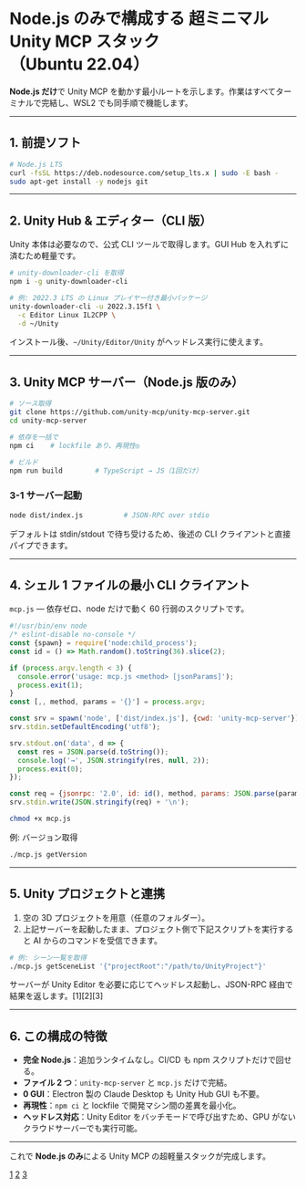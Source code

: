 # Node.js のみで構成する **超ミニマル Unity MCP スタック**（Ubuntu 22.04）

**Node.js だけ**で Unity MCP を動かす最小ルートを示します。作業はすべてターミナルで完結し、WSL2 でも同手順で機能します。

***

## 1. 前提ソフト

```bash
# Node.js LTS
curl -fsSL https://deb.nodesource.com/setup_lts.x | sudo -E bash -
sudo apt-get install -y nodejs git
```

***

## 2. Unity Hub & エディター（CLI 版）

Unity 本体は必要なので、公式 CLI ツールで取得します。GUI Hub を入れずに済むため軽量です。

```bash
# unity-downloader-cli を取得
npm i -g unity-downloader-cli

# 例: 2022.3 LTS の Linux プレイヤー付き最小パッケージ
unity-downloader-cli -u 2022.3.15f1 \
  -c Editor Linux IL2CPP \
  -d ~/Unity
```

インストール後、`~/Unity/Editor/Unity` がヘッドレス実行に使えます。

***

## 3. Unity MCP サーバー（Node.js 版のみ）

```bash
# ソース取得
git clone https://github.com/unity-mcp/unity-mcp-server.git
cd unity-mcp-server

# 依存を一括で
npm ci    # lockfile あり、再現性◎

# ビルド
npm run build        # TypeScript → JS（1回だけ）
```

### 3-1 サーバー起動

```bash
node dist/index.js          # JSON-RPC over stdio
```

デフォルトは stdin/stdout で待ち受けるため、後述の CLI クライアントと直接パイプできます。

***

## 4. シェル 1 ファイルの最小 CLI クライアント

`mcp.js` — 依存ゼロ、node だけで動く 60 行弱のスクリプトです。

```javascript
#!/usr/bin/env node
/* eslint-disable no-console */
const {spawn} = require('node:child_process');
const id = () => Math.random().toString(36).slice(2);

if (process.argv.length < 3) {
  console.error('usage: mcp.js <method> [jsonParams]');
  process.exit(1);
}
const [,, method, params = '{}'] = process.argv;

const srv = spawn('node', ['dist/index.js'], {cwd: 'unity-mcp-server'});
srv.stdin.setDefaultEncoding('utf8');

srv.stdout.on('data', d => {
  const res = JSON.parse(d.toString());
  console.log('→', JSON.stringify(res, null, 2));
  process.exit(0);
});

const req = {jsonrpc: '2.0', id: id(), method, params: JSON.parse(params)};
srv.stdin.write(JSON.stringify(req) + '\n');
```

```bash
chmod +x mcp.js
```

例: バージョン取得

```bash
./mcp.js getVersion
```

***

## 5. Unity プロジェクトと連携

1. 空の 3D プロジェクトを用意（任意のフォルダー）。
2. 上記サーバーを起動したまま、プロジェクト側で下記スクリプトを実行すると AI からのコマンドを受信できます。

```bash
# 例: シーン一覧を取得
./mcp.js getSceneList '{"projectRoot":"/path/to/UnityProject"}'
```

サーバーが Unity Editor を必要に応じてヘッドレス起動し、JSON-RPC 経由で結果を返します。[1][2][3]

***

## 6. この構成の特徴

- **完全 Node.js**：追加ランタイムなし。CI/CD も npm スクリプトだけで回せる。
- **ファイル 2 つ**：`unity-mcp-server` と `mcp.js` だけで完結。
- **0 GUI**：Electron 製の Claude Desktop も Unity Hub GUI も不要。
- **再現性**：`npm ci` と lockfile で開発マシン間の差異を最小化。
- **ヘッドレス対応**：Unity Editor をバッチモードで呼び出すため、GPU がないクラウドサーバーでも実行可能。

***

これで **Node.js のみ**による Unity MCP の超軽量スタックが完成します。

[1](https://www.youtube.com/watch?v=V7VP_Jkc8b8)
[2](https://mcp.aibase.com/server/1916355692431646722)
[3](https://github.com/pazuzu1w/ubuntu_mcp_server)
